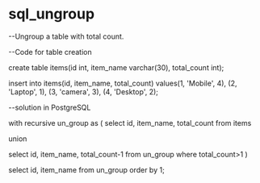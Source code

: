 # sql_ungroup
--Ungroup a table with total count. 

--Code for table creation

create table items(id int, item_name varchar(30), total_count int);

insert into items(id, item_name, total_count) values(1, 'Mobile', 4), 
(2, 'Laptop', 1), 
(3, 'camera', 3), 
(4, 'Desktop', 2);

--solution in PostgreSQL

with recursive un_group as ( select id, item_name, total_count from items

union

select id, item_name, total_count-1 from un_group where total_count>1 )

select id, item_name from un_group order by 1;
